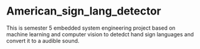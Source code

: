 # American_sign_lang_detector
This is semester 5 embedded system engineering project based on machine learning and computer vision to detedct hand sign languages and convert it  to a audible sound.
